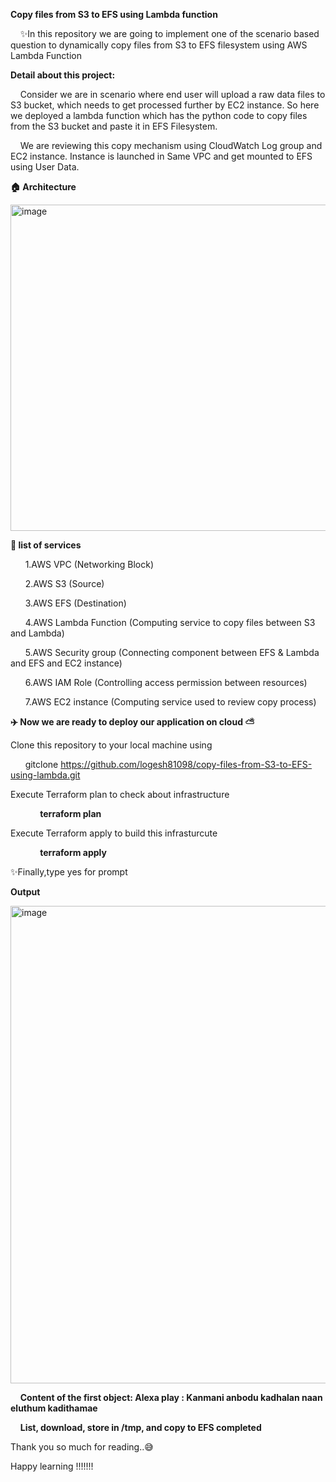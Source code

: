 **Copy files from S3 to EFS using Lambda function**

&nbsp; &nbsp; ✨In this repository we are going to implement one of the scenario based question to dynamically copy files from S3 to EFS filesystem using AWS Lambda Function 

**Detail about this project:**

&nbsp; &nbsp; Consider we are in scenario where end user will upload a raw data files to S3 bucket, which needs to get processed further by EC2 instance.  So here we deployed a lambda function which has the python code to copy files from the S3 bucket and paste it in EFS Filesystem.  

 &nbsp; &nbsp; We are reviewing this copy mechanism using CloudWatch Log group and EC2 instance.  Instance is launched in Same VPC and get mounted to EFS using User Data.



**🏠 Architecture**

<img width="522" alt="image" src="https://github.com/logesh81098/copy-files-from-S3-to-EFS-using-lambda/assets/83343125/45f5df84-0be5-49f7-9dda-00adb2617cbd">


**📃 list of services**

 &nbsp; &nbsp; &nbsp; 1.AWS VPC (Networking Block)

 &nbsp; &nbsp; &nbsp; 2.AWS S3 (Source)

 &nbsp; &nbsp; &nbsp; 3.AWS EFS (Destination)

 &nbsp; &nbsp; &nbsp; 4.AWS Lambda Function (Computing service to copy files between S3 and Lambda)

 &nbsp; &nbsp; &nbsp; 5.AWS Security group (Connecting component between EFS & Lambda and EFS and EC2 instance)

 &nbsp; &nbsp; &nbsp; 6.AWS IAM Role (Controlling access permission between resources)

 &nbsp; &nbsp; &nbsp; 7.AWS EC2 instance (Computing service used to review copy process)

**✈️ Now we are ready to deploy our application on cloud ⛅**

Clone this repository to your local machine using 

 &nbsp; &nbsp; &nbsp; gitclone https://github.com/logesh81098/copy-files-from-S3-to-EFS-using-lambda.git

Execute Terraform plan to check about infrastructure 

 &nbsp; &nbsp; &nbsp; &nbsp; &nbsp; &nbsp; **terraform plan**

Execute Terraform apply to build this infrasturcute 

 &nbsp; &nbsp; &nbsp; &nbsp; &nbsp; &nbsp; **terraform apply**

✨Finally,type yes for prompt 


**Output**

<img width="764" alt="image" src="https://github.com/logesh81098/copy-files-from-S3-to-EFS-using-lambda/assets/83343125/0609ac9d-30d7-4c8f-acd6-3683d001db72">


&nbsp; &nbsp; **Content of the first object: Alexa play : Kanmani anbodu kadhalan naan eluthum kadithamae**

&nbsp; &nbsp; **List, download, store in /tmp, and copy to EFS completed**

Thank you so much for reading..😅 

Happy learning !!!!!!!

